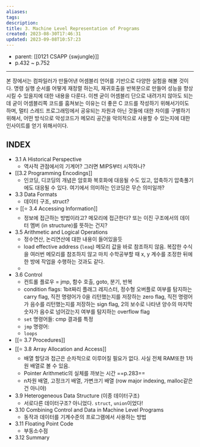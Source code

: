 ```yaml
---
aliases: 
tags: 
description:
title: 3. Machine Level Representation of Programs
created: 2023-08-30T17:46:31
updated: 2023-09-08T10:57:23
---
```

- parent: [[0121 CSAPP {swjungle}]]
- p.432 ~ p.752
___
본 장에서는 컴파일러가 만들어낸 어셈블리 언어를 기반으로 다양한 실험을 해볼 것이다. 명령 실행 순서를 어떻게 재정렬 하는지, 재귀호출을 반복문으로 만들어 성능을 향상시킬 수 있을지에 대한 내용을 다룬다. 이젠 굳이 어셈블리 단으로 내려가지 않아도 되는데 굳이 어셈블리쪽 코드를 훔쳐보는 이유는 더 좋은 C 코드를 작성하기 위해서기이도 하며, 멀티 스레드 프로그래밍에서 공유되는 자원과 아닌 것들에 대한 차이를 구별하기 위해서, 어떤 방식으로 악성코드가 메모리 공간을 악의적으로 사용할 수 있는지에 대한 인사이트를 얻기 위해서이다.

## INDEX

- 3.1 A Historical Perspective
	- 역사적 관점에서의 기계어? 그러면 MIPS부터 시작하나?
- [[3.2 Programming Encodings]]
	- 인코딩, 디코딩의 개념은 암호화 복호화에 대응될 수도 있고, 압축하기 압축풀기에도 대응될 수 있다. 여기에서 의미하는 인코딩은 무슨 의미일까?
- 3.3 Data Formats
	- 데이터 구조, struct?
- ⭐️ [[⭐️ 3.4 Accessing Information]]
	- 정보에 접근하는 방법이라고? 메모리에 접근한다? 또는 이진 구조에서의 데이터 멤버 (in structure)를 뜻하는 건지?
- 3.5 Arithmetic and Logical Operations
	- 정수연산, 논리연산에 대한 내용이 들어있을듯
	- load effective address (`leaq`) 메모리 값을 바로 참조하지 않음. 복잡한 수식을 여러번 메모리를 참조하지 않고 마치 수학공부할 때 x, y 계수를 조정한 뒤에 한 방에 작업을 수행하는 것과도 같다.
	- 
- 3.6 Control
	- 컨트롤 플로우 = jmp, 함수 호출, goto, 분기, 반복
	- condition flags: 1bit짜리 플래그 레지스터, 정수형 오버플로 여부를 탐지하는 carry flag, 직전 명령어가 0을 리턴했는지를 저장하는 zero flag, 직전 명령어가 음수를 리턴했는지를 저장하는 sign flag, 2의 보수로 나타낸 양수의 마지막 숫자가 음수로 넘어갔는지 여부를 탐지하는 overflow flag
	- `set` 명령어들: cmp 결과를 특정 
	- `jmp` 명령어: 
	- `loops`
- [[⭐️ 3.7 Procedures]]
- [[⭐️ 3.8 Array Allocation and Access]]
	- 배열 할당과 접근은 순차적으로 이루어질 필요가 없다. 사실 전체 RAM또한 1차원 배열로 볼 수 있음.
	- Pointer Arithmetic의 실체를 까보는 시간 ==p.283==
	- n차원 배열, 고정크기 배열, 가변크기 배열 (row major indexing, malloc같은 건 아니야)
- 3.9 Heterogeneous Data Structure (이종 데이터구조)
	- 서로다른 데이터구조? 아니었다. `struct`, `union`이었다!
- 3.10 Combining Control and Data in Machine Level Programs
	- 동작과 데이터를 기계수준의 프로그램에서 사용하는 방법
- 3.11 Floating Point Code
	- 부동소수점
- 3.12 Summary
